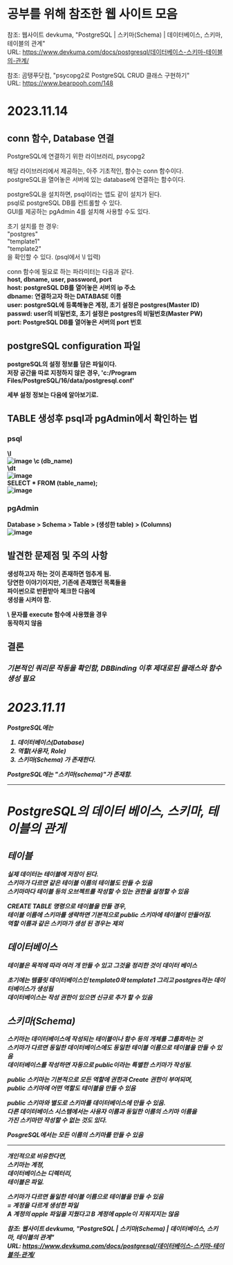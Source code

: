 공부를 위해 참조한 웹 사이트 모음
======================
참조: 웹사이트 devkuma, "PostgreSQL | 스키마(Schema) | 데이터베이스, 스키마, 테이블의 관계"<br>
URL: https://www.devkuma.com/docs/postgresql/데이터베이스-스키마-테이블의-관계/<br>

참조:  곰탱푸닷컴, "psycopg2로 PostgreSQL CRUD 클래스 구현하기"<br>
URL:  https://www.bearpooh.com/148<br>

2023.11.14
======================

## conn 함수, Database 연결
PostgreSQL에 연결하기 위한 라이브러리, psycopg2 <br>

해당 라이브러리에서 제공하는, 아주 기초적인, 함수는 conn 함수이다.<br>
postgreSQL을 열어놓은 서버에 있는 database에 연결하는 함수이다. <br>

postgreSQL을 설치하면, psql이라는 앱도 같이 설치가 된다. <br>
psql로 postgreSQL DB를 컨트롤할 수 있다.<br>
GUI를 제공하는 pgAdmin 4를 설치해 사용할 수도 있다.<br>

초기 설치를 한 경우:<br>
"postgres"<br>
"template1"<br>
"template2"<br>
을 확인할 수 있다. (psql에서 \l 입력) <br>

conn 함수에 필요로 하는 파라미터는 다음과 같다. <br>
<b>host, dbname, user, password, port<b> <br>
host: postgreSQL DB를 열어놓은 서버의 ip 주소<br>
dbname: 연결하고자 하는 DATABASE 이름<br>
user: postgreSQL에 등록해놓은 계정, 초기 설정은 postgres(Master ID) <br>
passwd: user의 비밀번호, 초기 설정은 postgres의 비밀번호(Master PW) <br>
port: PostgreSQL DB를 열어놓은 서버의 port 번호 <br>

## postgreSQL configuration 파일
postgreSQL의 설정 정보를 담은 파일이다. <br>
저장 공간을 따로 지정하지 않은 경우, 'c:/Program Files/PostgreSQL/16/data/postgresql.conf'<br>

세부 설정 정보는 다음에 알아보기로.

## TABLE 생성후 psql과 pgAdmin에서 확인하는 법
### psql
\l <br>
![image](https://github.com/gom125/OpenSource-SW-Design/assets/142817235/b8fe29d0-209e-4499-b916-89459c36443d)
\c (db_name) <br>
\dt <br>
![image](https://github.com/gom125/OpenSource-SW-Design/assets/142817235/b7a29281-a1f6-4c52-8577-ac2f324a7907) <br>
SELECT * FROM (table_name); <br>
![image](https://github.com/gom125/OpenSource-SW-Design/assets/142817235/37360751-9a74-4d06-bccf-e3b08fda32e6)<br>

### pgAdmin
Database > Schema > Table > (생성한 table) > (Columns) <br>
![image](https://github.com/gom125/OpenSource-SW-Design/assets/142817235/7e96af42-dc03-421a-98f0-0c07ef1a4d14)<br>

## 발견한 문제점 및 주의 사항
생성하고자 하는 것이 존재하면 멈추게 됨.<br>
당연한 이야기이지만, 기존에 존재했던 목록들을 <br>
파이썬으로 반환받아 체크한 다음에 <br>
생성을 시켜야 함.<br>

\ 문자를 execute 함수에 사용했을 경우<br>
동작하지 않음

## 결론
### <b><i>기본적인 쿼리문 작동을 확인함, DBBinding 이후 제대로된 클래스와 함수 생성 필요<i><b>

2023.11.11
======================

PostgreSQL에는
1. 데이터베이스(Database)
2. 역할(사용자, Role)
3. 스키마(Schema)
가 존재한다.

PostgreSQL에는 "스키마(schema)"가 존재함.

--------------------------------------------

# PostgreSQL의 데이터 베이스, 스키마, 테이블의 관게

## 테이블
실제 데이터는 테이블에 저장이 된다.<br>
스키마가 다르면 같은 테이블 이름의 테이블도 만들 수 있음<br>
스키마마다 테이블 등의 오브젝트를 작성할 수 있는 권한을 설정할 수 있음<br>

CREATE TABLE 명령으로 테이블을 만들 경우,<br>
테이블 이름에 스키마를 생략하면 기본적으로 public 스키마에 테이블이 만들어짐.<br>
역할 이름과 같은 스키마가 생성 된 경우는 제외<br>

## 데이터베이스
테이블은 목적에 따라 여러 개 만들 수 있고 그것을 정리한 것이 데이터 베이스<br>

초기에는 템플릿 데이터베이스인 template0와 template1 그리고 postgres라는 데이터베이스가 생성됨<br>
데이터베이스는 작성 권한이 있으면 신규로 추가 할 수 있음

## 스키마(Schema)
스키마는 데이터베이스에 작성되는 테이블이나 함수 등의 개체를 그룹화하는 것<br>
스키마가 다르면 동일한 데이터베이스에도 동일한 테이블 이름으로 테이블을 만들 수 있음<br>
데이터베이스를 작성하면 자동으로 public이라는 특별한 스키마가 작성됨.<br>

public 스키마는 기본적으로 모든 역할에 권한과 Create 권한이 부여되며, <br>
public 스키마에 어떤 역할도 테이블을 만들 수 있음<br>

public 스키마와 별도로 스키마를 데이터베이스에 만들 수 있음.<br>
다른 데이터베이스 시스템에서는 사용자 이름과 동일한 이름의 스키마 이름을<br> 
가진 스키마만 작성할 수 없는 것도 있다.<br>

PosgreSQL에서는 모든 이름의 스키마를 만들 수 있음<br>


----------------------
개인적으로 비유한다면, <br>
스키마는 계정,<br>
데이터베이스는 디렉터리,<br>
테이블은 파일.<br>

스키마가 다르면 돌일한 테이블 이름으로 테이블을 만들 수 있음<br>
= 계정을 다르게 생성한 파일<br>
A 계정의 apple 파일을 지웠다고 B 계정에 apple이 지워지지는 않음


참조: 웹사이트 devkuma, "PostgreSQL | 스키마(Schema) | 데이터베이스, 스키마, 테이블의 관계"<br>
URL: https://www.devkuma.com/docs/postgresql/데이터베이스-스키마-테이블의-관계/

